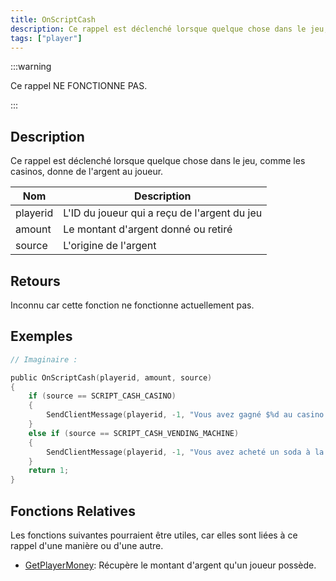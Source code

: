 ```yaml
---
title: OnScriptCash
description: Ce rappel est déclenché lorsque quelque chose dans le jeu, comme les casinos, donne de l'argent au joueur.
tags: ["player"]
---
```


:::warning

Ce rappel NE FONCTIONNE PAS.

:::

## Description

Ce rappel est déclenché lorsque quelque chose dans le jeu, comme les casinos, donne de l'argent au joueur.

| Nom       | Description                                        |
|----------|----------------------------------------------------|
| playerid | L'ID du joueur qui a reçu de l'argent du jeu      |
| amount   | Le montant d'argent donné ou retiré               |
| source   | L'origine de l'argent                              |

## Retours

Inconnu car cette fonction ne fonctionne actuellement pas.

## Exemples

```c
// Imaginaire :

public OnScriptCash(playerid, amount, source)
{
    if (source == SCRIPT_CASH_CASINO)
    {
        SendClientMessage(playerid, -1, "Vous avez gagné $%d au casino !", amount);
    }
    else if (source == SCRIPT_CASH_VENDING_MACHINE)
    {
        SendClientMessage(playerid, -1, "Vous avez acheté un soda à la machine distributrice pour $%d", amount);
    }
    return 1;
}
```

## Fonctions Relatives

Les fonctions suivantes pourraient être utiles, car elles sont liées à ce rappel d'une manière ou d'une autre.

- [GetPlayerMoney](../functions/GetPlayerMoney): Récupère le montant d'argent qu'un joueur possède.
